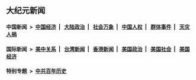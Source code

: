 ## 大纪元新闻

#### 中国新闻 &nbsp;>&nbsp; [中国经济](indexes/ncid283/README.md?09050045) &nbsp;| &nbsp; [大陆政治](indexes/ncid277/README.md?09050045) &nbsp;| &nbsp; [社会万象](indexes/ncid282/README.md?09050045) &nbsp;| &nbsp; [中国人权](indexes/ncid278/README.md?09050045) &nbsp;| &nbsp; [群体事件](indexes/ncid279/README.md?09050045) &nbsp;| &nbsp; [天灾人祸](indexes/ncid280/README.md?09050045)

#### 国际新闻 &nbsp;>&nbsp; [美中关系](indexes/nf1412576/README.md?09050045) &nbsp;| &nbsp; [台湾新闻](indexes/ncid1349361/README.md?09050045) &nbsp;| &nbsp; [香港新闻](indexes/ncid1349362/README.md?09050045) &nbsp;| &nbsp; [美国政治](indexes/ncid1078159/README.md?09050045) &nbsp;| &nbsp; [美国社会](indexes/ncid1078160/README.md?09050045) &nbsp;| &nbsp; [美国经济](indexes/ncid1078158/README.md?09050045)

#### 特别专题 &nbsp;>&nbsp; [中共百年历史](https://github.com/easy2view/epoch-special/blob/master/README.md?09050045)  
